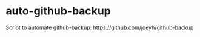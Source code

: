 auto-github-backup
==================

Script to automate github-backup: https://github.com/joeyh/github-backup
